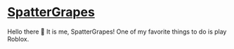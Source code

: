 # [SpatterGrapes](https://SpatterGrapes.github.io/SpatterGrapes/)

Hello there 👋 It is me, SpatterGrapes! One of my favorite things to do is play Roblox.
